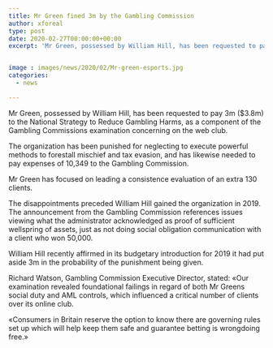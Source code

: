 ```yaml
---
title: Mr Green fined 3m by the Gambling Commission
author: xforeal 
type: post
date: 2020-02-27T00:00:00+00:00
excerpt: 'Mr Green, possessed by William Hill, has been requested to pay 3m ($3 '


image : images/news/2020/02/Mr-green-esports.jpg
categories:
  - news

---
```

<span style="font-weight: 400;">Mr Green, possessed by William Hill, has been requested to pay 3m ($3.8m) to the National Strategy to Reduce Gambling Harms, as a component of the Gambling Commissions examination concerning on the web club. </span>

<span style="font-weight: 400;">The organization has been punished for neglecting to execute powerful methods to forestall mischief and tax evasion, and has likewise needed to pay expenses of 10,349 to the Gambling Commission. </span>

<span style="font-weight: 400;">Mr Green has focused on leading a consistence evaluation of an extra 130 clients. </span>

<span style="font-weight: 400;">The disappointments preceded William Hill gained the organization in 2019. The announcement from the Gambling Commission references issues viewing what the administrator acknowledged as proof of sufficient wellspring of assets, just as not doing social obligation communication with a client who won 50,000. </span>

<span style="font-weight: 400;">William Hill recently affirmed in its budgetary introduction for 2019 it had put aside 3m in the probability of the punishment being given. </span>

<span style="font-weight: 400;">Richard Watson, Gambling Commission Executive Director, stated: &#171;Our examination revealed foundational failings in regard of both Mr Greens social duty and AML controls, which influenced a critical number of clients over its online club. </span>

<span style="font-weight: 400;">&#171;Consumers in Britain reserve the option to know there are governing rules set up which will help keep them safe and guarantee betting is wrongdoing free.&#187; </span>